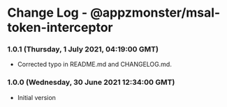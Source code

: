 # Change Log - @appzmonster/msal-token-interceptor

### 1.0.1 (Thursday, 1 July 2021, 04:19:00 GMT)

- Corrected typo in README.md and CHANGELOG.md.

### 1.0.0 (Wednesday, 30 June 2021 12:34:00 GMT)

- Initial version
